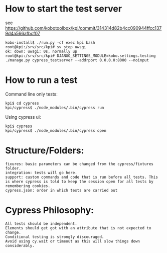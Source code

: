 # How to start the test server

see https://github.com/kobotoolbox/kpi/commit/314314d82b4cc090944ffcc1379d4a566afbcf07

    kobo-install$ ./run.py -cf exec kpi bash
    root@kpi:/srv/src/kpi# sv stop uwsgi
    ok: down: uwsgi: 0s, normally up
    root@kpi:/srv/src/kpi# DJANGO_SETTINGS_MODULE=kobo.settings.testing ./manage.py cypress_testserver --addrport 0.0.0.0:8000 --noinput

# How to run a test

Command line only tests:

    kpi$ cd cypress
    kpi/cypress$ ./node_modules/.bin/cypress run

Using cypress ui:

    kpi$ cypress
    kpi/cypress$ ./node_modules/.bin/cypress open


# Structure/Folders:

    fixures: basic parameters can be changed from the cypress/fixtures folder.  
    integration: tests will go here.  
    support: custom commands and code that is run before all tests. This is where cypress is told to keep the session open for all tests by remembering cookies.  
    cypress.json: order in which tests are carried out

# Cypress Philosophy:

    All tests should be independent.
    Elements should get got with an attribute that is not expected to change.
    Conditional testing is strongly discouraged.
    Avoid using cy.wait or timeout as this will slow things down considerably.